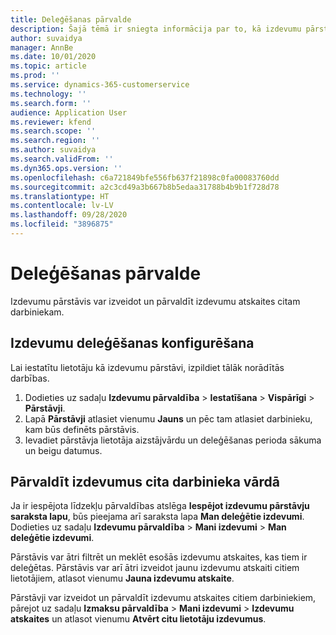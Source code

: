 ```yaml
---
title: Deleģēšanas pārvalde
description: Šajā tēmā ir sniegta informācija par to, kā izdevumu pārstāvis var izveidot un pārvaldīt izdevumu atskaites citam darbiniekam.
author: suvaidya
manager: AnnBe
ms.date: 10/01/2020
ms.topic: article
ms.prod: ''
ms.service: dynamics-365-customerservice
ms.technology: ''
ms.search.form: ''
audience: Application User
ms.reviewer: kfend
ms.search.scope: ''
ms.search.region: ''
ms.author: suvaidya
ms.search.validFrom: ''
ms.dyn365.ops.version: ''
ms.openlocfilehash: c6a721849bfe556fb637f21898c0fa00083760dd
ms.sourcegitcommit: a2c3cd49a3b667b8b5edaa31788b4b9b1f728d78
ms.translationtype: HT
ms.contentlocale: lv-LV
ms.lasthandoff: 09/28/2020
ms.locfileid: "3896875"
---
```

# <a name="manage-delegation"></a>Deleģēšanas pārvalde
Izdevumu pārstāvis var izveidot un pārvaldīt izdevumu atskaites citam darbiniekam.

## <a name="configuring-expense-delegation"></a>Izdevumu deleģēšanas konfigurēšana

Lai iestatītu lietotāju kā izdevumu pārstāvi, izpildiet tālāk norādītās darbības. 
1. Dodieties uz sadaļu **Izdevumu pārvaldība** > **Iestatīšana** > **Vispārīgi** > **Pārstāvji**. 
2. Lapā **Pārstāvji** atlasiet vienumu **Jauns** un pēc tam atlasiet darbinieku, kam būs definēts pārstāvis. 
3. Ievadiet pārstāvja lietotāja aizstājvārdu un deleģēšanas perioda sākuma un beigu datumus.

## <a name="manage-expenses-on-behalf-of-another-employee"></a>Pārvaldīt izdevumus cita darbinieka vārdā

Ja ir iespējota līdzekļu pārvaldības atslēga **Iespējot izdevumu pārstāvju saraksta lapu**, būs pieejama arī saraksta lapa **Man deleģētie izdevumi**. Dodieties uz sadaļu **Izdevumu pārvaldība** > **Mani izdevumi** > **Man deleģētie izdevumi**.

Pārstāvis var ātri filtrēt un meklēt esošās izdevumu atskaites, kas tiem ir deleģētas. Pārstāvis var arī ātri izveidot jaunu izdevumu atskaiti citiem lietotājiem, atlasot vienumu **Jauna izdevumu atskaite**.

Pārstāvji var izveidot un pārvaldīt izdevumu atskaites citiem darbiniekiem, pārejot uz sadaļu **Izmaksu pārvaldība** > **Mani izdevumi** > **Izdevumu atskaites** un atlasot vienumu **Atvērt citu lietotāju izdevumus**.
